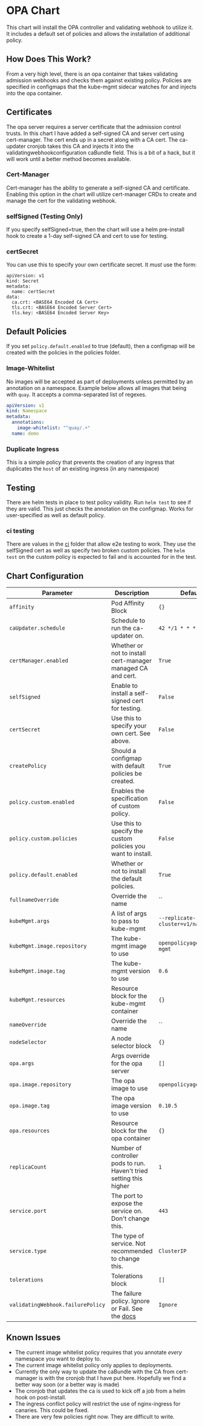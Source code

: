 # OPA Chart

This chart will install the OPA controller and validating webhook to utilize it. It includes a default set of policies and allows the installation of additional policy.

## How Does This Work?

From a very high level, there is an opa container that takes validating admission webhooks and checks them against existing policy.  Policies are specified in configmaps that the kube-mgmt sidecar watches for and injects into the opa container.

## Certificates

The opa server requires a server certificate that the admission control trusts. In this chart I have added a self-signed CA and server cert using cert-manager. The cert ends up in a secret along with a CA cert. The ca-updater cronjob takes this CA and injects it into the validatingwebhookconfiguration caBundle field. This is a bit of a hack, but it will work until a better method becomes available.

### Cert-Manager

Cert-manager has the ability to generate a self-signed CA and certificate.  Enabling this option in the chart will utilize cert-manager CRDs to create and manage the cert for the validating webhook.

### selfSigned (Testing Only)

If you specify selfSigned=true, then the chart will use a helm pre-install hook to create a 1-day self-signed CA and cert to use for testing.

### certSecret

You can use this to specify your own certificate secret.  It *must* use the form:

```
apiVersion: v1
kind: Secret
metadata:
  name: certSecret
data:
  ca.crt: <BASE64 Encoded CA Cert>
  tls.crt: <BASE64 Encoded Server Cert>
  tls.key: <BASE64 Encoded Server Key>
```

## Default Policies

If you set `policy.default.enabled` to true (default), then a configmap will be created with the policies in the policies folder.

### Image-Whitelist

No images will be accepted as part of deployments unless permitted by an annotation on a namespace. Example below allows all images that being with `quay`. It accepts a comma-separated list of regexes.

```yaml
apiVersion: v1
kind: Namespace
metadata:
  annotations:
    image-whitelist: "^quay/.+"
  name: demo
```

### Duplicate Ingress

This is a simple policy that prevents the creation of any ingress that duplicates the `host` of an existing ingress (in any namespace)

## Testing

There are helm tests in place to test policy validity.  Run `helm test` to see if they are valid.  This just checks the annotation on the configmap.  Works for user-specified as well as default policy.

### ci testing

There are values in the [ci](ci/) folder that allow e2e testing to work.  They use the selfSigned cert as well as specify two broken custom policies.  The `helm test` on the custom policy is expected to fail and is accounted for in the test.

## Chart Configuration

| Parameter                         | Description                                                         | Default                             |
|-----------------------------------|---------------------------------------------------------------------|-------------------------------------|
| `affinity`                        | Pod Affinity Block                                                  | `{}`                                |
| `caUpdater.schedule`              | Schedule to run the ca-updater on.                                  | `42 */1 * * *`                      |
| `certManager.enabled`             | Whether or not to install cert-manager managed CA and cert.         | `True`                              |
| `selfSigned`                      | Enable to install a self-signed cert for testing.                   | `False`                             |
| `certSecret`                      | Use this to specify your own cert.  See above.                      | `False`                             |
| `createPolicy`                    | Should a configmap with default policies be created.                | `True`                              |
| `policy.custom.enabled`           | Enables the specification of custom policy.                         | `False`                             |
| `policy.custom.policies`          | Use this to specify the custom policies you want to install.        | `False`                             |
| `policy.default.enabled`          | Whether or not to install the default policies.                     | `True`                              |
| `fullnameOverride`                | Override the name                                                   | ``                                  |
| `kubeMgmt.args`                   | A list of args to pass to kube-mgmt                                 | `--replicate-cluster=v1/namespaces` |
| `kubeMgmt.image.repository`       | The kube-mgmt image to use                                          | `openpolicyagent/kube-mgmt`         |
| `kubeMgmt.image.tag`              | The kube-mgmt version to use                                        | `0.6`                               |
| `kubeMgmt.resources`              | Resource block for the kube-mgmt container                          | `{}`                                |
| `nameOverride`                    | Override the name                                                   | ``                                  |
| `nodeSelector`                    | A node selector block                                               | `{}`                                |
| `opa.args`                        | Args override for the opa server                                    | `[]`                                |
| `opa.image.repository`            | The opa image to use                                                | `openpolicyagent/opa`               |
| `opa.image.tag`                   | The opa image version to use                                        | `0.10.5`                            |
| `opa.resources`                   | Resource block for the opa container                                | `{}`                                |
| `replicaCount`                    | Number of controller pods to run. Haven't tried setting this higher | `1`                                 |
| `service.port`                    | The port to expose the service on. Don't change this.               | `443`                               |
| `service.type`                    | The type of service. Not recommended to change this.                | `ClusterIP`                         |
| `tolerations`                     | Tolerations block                                                   | `[]`                                |
| `validatingWebhook.failurePolicy` | The failure policy. Ignore or Fail. See the [docs](https://godoc.org/k8s.io/kubernetes/pkg/apis/admissionregistration#FailurePolicyType) | `Ignore` |

## Known Issues

* The current image whitelist policy requires that you annotate _every_ namespace you want to deploy to.
* The current image whitelist policy only applies to deployments.
* Currently the only way to update the caBundle with the CA from cert-manager is with the cronjob that I have put here. Hopefully we find a better way soon (or a better way is made)
* The cronjob that updates the ca is used to kick off a job from a helm hook on post-install.
* The ingress conflict policy will restrict the use of nginx-ingress for canaries. This could be fixed.
* There are very few policies right now. They are difficult to write.
